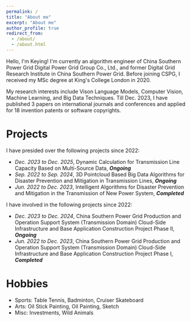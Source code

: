 ```yaml
---
permalink: /
title: "About me"
excerpt: "About me"
author_profile: true
redirect_from: 
  - /about/
  - /about.html
---
```


Hello, I'm Keying! I'm currently an algorithm engineer of China Southern Power Grid Digital Power Grid Group Co., Ltd., and former Digital Grid Research Institute in China Southern Power Grid. Before joining CSPG, I received my MSc degree at King's College London in 2020.

My research interests include Vison Language Models, Computer Vision, Machine Learning, and Big Data Techniques. Till Dec. 2023, I have published 3 papers on international journals and conferences and applied for 18 invention patents or software copyrights.

Projects
======
I have presided over the following projects since 2022:
* *Dec. 2023 to Dec. 2025*, Dynamic Calculation for Transmission Line Capacity Based on Multi-Source Data, ***Ongoing***
* *Sep. 2022 to Sep. 2024*, 3D Pointcloud Based Big Data Algorithms for Disaster Prevention and Mitigation in Transmission Lines, ***Ongoing***
* *Jun. 2022 to Dec. 2023*, Intelligent Algorithms for Disaster Prevention and Mitigation in the Transmission of New Power System, ***Completed***

I have involved in the following projects since 2022:
* *Dec. 2023 to Dec. 2024*, China Southern Power Grid Production and Operation Support System (Transmission Domain) Cloud-Side Infrastructure and Base Application Construction Project Phase II, ***Ongoing***
* *Jun. 2022 to Dec. 2023*, China Southern Power Grid Production and Operation Support System (Transmission Domain) Cloud-Side Infrastructure and Base Application Construction Project Phase I, ***Completed***

Hobbies
======
* Sports: Table Tennis, Badminton, Cruiser Skateboard
* Arts: Oil Stick Painting, Oil Painting, Sketch
* Misc: Investments, Wild Animals
